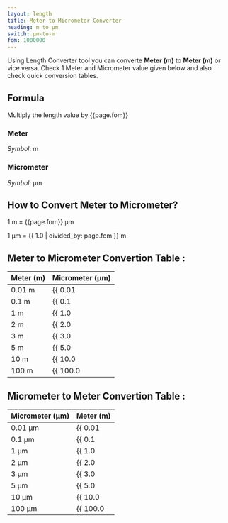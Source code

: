 ```yaml
---
layout: length
title: Meter to Micrometer Converter
heading: m to μm
switch: μm-to-m
fom: 1000000
---
```


Using Length Converter tool you can converte **Meter (m)** to **Meter (m)** or vice versa. Check 1 Meter and Micrometer value given below and also check quick conversion tables.

## Formula
Multiply the length value by {{page.fom}}

### Meter
*Symbol*: m

### Micrometer
*Symbol*: μm

## How to Convert Meter to Micrometer?
1 m = {{page.fom}} μm

1 μm = {{ 1.0 | divided_by: page.fom }} m

## Meter to Micrometer Convertion Table :

| Meter (m) | Micrometer (μm) |
| ---- | ---- |
| 0.01 m | {{ 0.01 | times: page.fom | round: 12 }} μm |
| 0.1 m | {{ 0.1 | times: page.fom | round: 12 }} μm |
| 1 m | {{ 1.0 | times: page.fom | round: 12 }} μm |
| 2 m | {{ 2.0 | times: page.fom | round: 12 }} μm |
| 3 m | {{ 3.0 | times: page.fom | round: 12 }} μm |
| 5 m | {{ 5.0 | times: page.fom | round: 12 }} μm |
| 10 m | {{ 10.0 | times: page.fom | round: 12 }} μm |
| 100 m | {{ 100.0 | times: page.fom | round: 12 }} μm |

## Micrometer to Meter Convertion Table :

| Micrometer (μm) | Meter (m) |
| ---- | ---- |
| 0.01 μm | {{ 0.01 | divided_by: page.fom | round: 12 }} m |
| 0.1 μm | {{ 0.1 | divided_by: page.fom | round: 12 }} m |
| 1 μm | {{ 1.0 | divided_by: page.fom | round: 12 }} m |
| 2 μm | {{ 2.0 | divided_by: page.fom | round: 12 }} m |
| 3 μm | {{ 3.0 | divided_by: page.fom | round: 12 }} m |
| 5 μm | {{ 5.0 | divided_by: page.fom | round: 12 }} m |
| 10 μm | {{ 10.0 | divided_by: page.fom | round: 12 }} m |
| 100 μm | {{ 100.0 | divided_by: page.fom | round: 12 }} m |

<script>
selectInput[7].selected = true
selectOutput[1].selected = true
</script>
